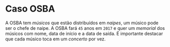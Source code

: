 # Caso OSBA

A OSBA tem *músicos* que estão distribuídos em *naipes*, um músico pode ser o chefe de naipe.
A OSBA fará `45` anos em `2017` e quer um *memorial* dos músicos com nome, data de início e a data de saída.
É importante destacar que cada músico toca em um *concerto* por vez.
